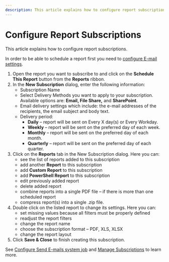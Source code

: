 ```yaml
---
description: This article explains how to configure report subscriptions in Syskit Monitor.
---
```


# Configure Report Subscriptions

This article explains how to configure report subscriptions.

In order to be able to schedule a report first you need to [configure E-mail settings](../../get-to-know-syskit-monitor/backstage-screen/configuration/options.md#send-e-mails).

1. Open the report you want to subscribe to and click on the **Schedule This Report** button from the **Reports** ribbon.
2. In the **New Subscription** dialog, enter the following information:
   * Subscription Name
   * Select Delivery Methods you want to apply to your subscription. Available options are: **Email, File Share,** and **SharePoint**.
   * Email delivery settings which include: the e-mail addresses of the recipients, the email subject and body text.
   * Delivery period:
     * **Daily** – report will be sent on Every X day\(s\) or Every Workday.
     * **Weekly** – report will be sent on the preferred day of each week.
     * **Monthly** – report will be sent on the preferred day of each month.
     * **Quarterly** – report will be sent on the preferred day of each quarter.
3. Click on the **Reports** tab in the New Subscription dialog. Here you can:
   * see the list of reports added to this subscription
   * add another **Report** to this subscription
   * add **Custom Report** to this subscription
   * add **PowerShell Report** to this subscription
   * edit previously added report
   * delete added report
   * combine reports into a single PDF file – if there is more than one scheduled report
   * compress report\(s\) into a single .zip file.
4. Double click on the listed report to change its settings. Here you can:
   * set missing values because all filters must be properly defined
   * readjust the report filters
   * change the report name
   * choose the subscription format – PDF, XLS, XLSX
   * change the report layout
5. Click **Save & Close** to finish creating this subscription.

See [Configure Send E-mails system job](../../get-to-know-syskit-monitor/backstage-screen/configuration/options.md#send-e-mails) and [Manage Subscriptions](../../get-to-know-syskit-monitor/backstage-screen/manage-data-gathering.md#manage-subscriptions) to learn more.

